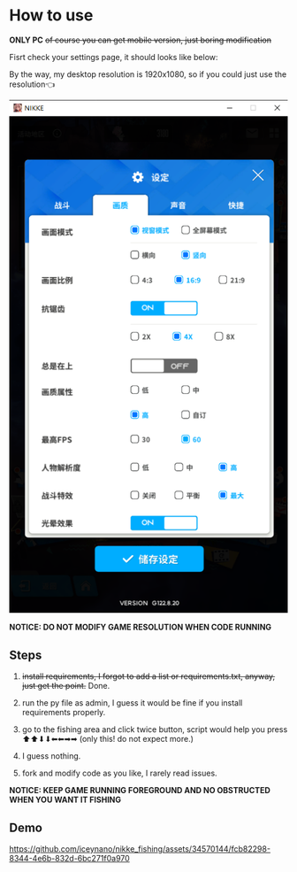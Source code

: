 # How to use

**ONLY PC** ~~of course you can get mobile version, just boring modification~~

Fisrt check your settings page, it should looks like below:

By the way, my desktop resolution is 1920x1080, so if you could just use the resolution👈

![settings](https://github.com/iceynano/nikke_fishing/blob/main/settings.png)

**NOTICE: DO NOT MODIFY GAME RESOLUTION WHEN CODE RUNNING**

## Steps

1. ~~install requirements, I forgot to add a list or requirements.txt, anyway, just get the point.~~ Done.

2. run the py file as admin, I guess it would be fine if you install requirements properly.

3. go to the fishing area and click twice button, script would help you press ⬆⬆⬇⬇⬅⬅➡➡ (only this! do not expect more.)

4. I guess nothing.

5. fork and modify code as you like, I rarely read issues.

**NOTICE: KEEP GAME RUNNING FOREGROUND AND NO OBSTRUCTED WHEN YOU WANT IT FISHING**

## Demo

https://github.com/iceynano/nikke_fishing/assets/34570144/fcb82298-8344-4e6b-832d-6bc271f0a970

